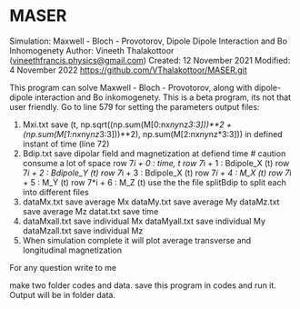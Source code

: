 # MASER


Simulation: Maxwell - Bloch - Provotorov, Dipole Dipole Interaction and Bo Inhomogenety
Author: Vineeth Thalakottoor (vineethfrancis.physics@gmail.com)
Created: 12 November 2021
Modified: 4 November 2022
https://github.com/VThalakottoor/MASER.git

This program can solve Maxwell - Bloch - Provotorov, along with dipole-dipole interaction and Bo inkomogenety. 
This is a beta program, its not that user friendly.
Go to line 579 for setting the parameters
output files:
1) Mxi.txt save (t, np.sqrt((np.sum(M[0:nx*ny*nz*3:3]))**2 + (np.sum(M[1:nx*ny*nz*3:3]))**2), np.sum(M[2:nx*ny*nz*3:3])) in defined instant of time (line 72)
2) Bdip.txt save dipolar field and magnetization at defiend time # caution consume a lot of space
row 7*i + 0 : time, t
row 7*i + 1 : Bdipole_X (t)
row 7*i + 2 : Bdipole_Y (t)
row 7*i + 3 : Bdipole_X (t)
row 7*i + 4 : M_X (t)
row 7*i + 5 : M_Y (t)
row 7*i + 6 : M_Z (t)
use the the file splitBdip to split each into different files
3) dataMx.txt save average Mx 
   dataMy.txt save average My
   dataMz.txt save average Mz
   datat.txt save time
4) dataMxall.txt save individual Mx
   dataMyall.txt save individual My
   dataMzall.txt save individual Mz
5) When simulation complete it will plot average transverse and longitudinal magnetization   

For any question write to me

make two folder codes and data. save this program in codes and run it. Output will be in folder data.
